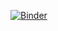 [![Binder](https://mybinder.org/badge_logo.svg)](https://mybinder.org/v2/gh/yasutak/group_reading_of_reinforcement_learning_by_sutton/master)
